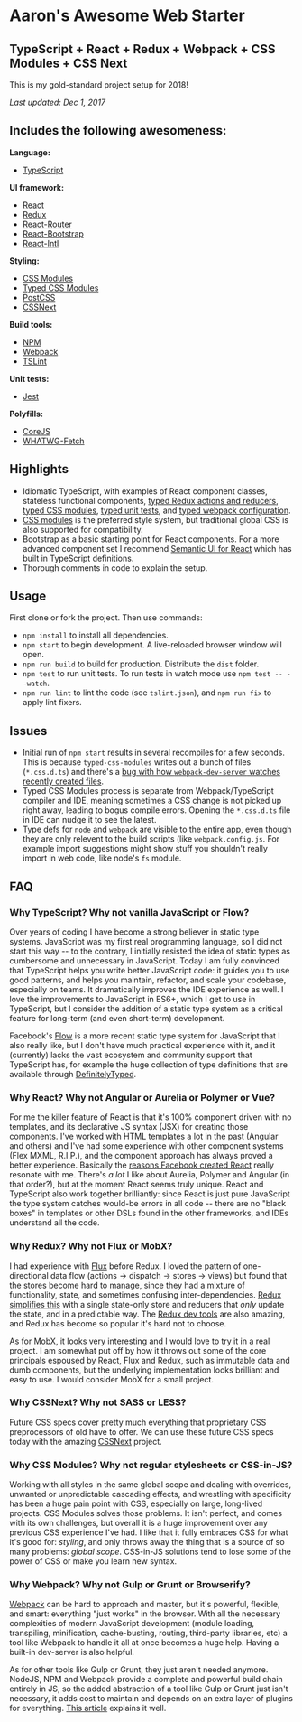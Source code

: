 # Aaron's Awesome Web Starter
## TypeScript + React + Redux + Webpack + CSS Modules + CSS Next

This is my gold-standard project setup for 2018!

*Last updated: Dec 1, 2017*

## Includes the following awesomeness:

**Language:**
- [TypeScript](http://www.typescriptlang.org/)

**UI framework:** 
- [React](https://facebook.github.io/react/)
- [Redux](https://github.com/reactjs/redux)
- [React-Router](https://github.com/reactjs/react-router)
- [React-Bootstrap](https://react-bootstrap.github.io/)
- [React-Intl](https://github.com/yahoo/react-intl)

**Styling:** 
- [CSS Modules](https://github.com/css-modules/css-modules)
- [Typed CSS Modules](https://github.com/Quramy/typed-css-modules)
- [PostCSS](https://github.com/postcss/postcss)
- [CSSNext](http://cssnext.io/)

**Build tools:**
- [NPM](https://www.npmjs.com/)
- [Webpack](https://webpack.js.org/)
- [TSLint](https://palantir.github.io/tslint/)

**Unit tests:**
- [Jest](https://facebook.github.io/jest/)

**Polyfills:**
- [CoreJS](https://github.com/zloirock/core-js)
- [WHATWG-Fetch](https://github.com/github/fetch)

## Highlights

- Idiomatic TypeScript, with examples of React component classes, stateless functional components, [typed Redux actions and reducers](https://medium.com/@martin_hotell/redux-typescript-typed-actions-with-less-keystrokes-d984063901d), [typed CSS modules](https://github.com/Quramy/typed-css-modules), [typed unit tests](https://github.com/kulshekhar/ts-jest), and [typed webpack configuration](https://medium.com/webpack/unambiguous-webpack-config-with-typescript-8519def2cac7).
- [CSS modules](https://github.com/css-modules/css-modules) is the preferred style system, but traditional global CSS is also supported for compatibility.
- Bootstrap as a basic starting point for React components. For a more advanced component set I recommend [Semantic UI for React](https://react.semantic-ui.com) which has built in TypeScript definitions.
- Thorough comments in code to explain the setup.

## Usage

First clone or fork the project. Then use commands:

- `npm install` to install all dependencies.
- `npm start` to begin development. A live-reloaded browser window will open.
- `npm run build` to build for production. Distribute the `dist` folder.
- `npm test` to run unit tests. To run tests in watch mode use `npm test -- --watch`.
- `npm run lint` to lint the code (see `tslint.json`), and `npm run fix` to apply lint fixers.

## Issues

- Initial run of `npm start` results in several recompiles for a few seconds. This is because `typed-css-modules` writes out a bunch of files (`*.css.d.ts`) and there's a [bug with how `webpack-dev-server` watches recently created files](https://github.com/webpack/watchpack/issues/25).
- Typed CSS Modules process is separate from Webpack/TypeScript compiler and IDE, meaning sometimes a CSS change is not picked up right away, leading to bogus compile errors. Opening the `*.css.d.ts` file in IDE can nudge it to see the latest.
- Type defs for `node` and `webpack` are visible to the entire app, even though they are only relevent to the build scripts (like `webpack.config.js`. For example import suggestions might show stuff you shouldn't really import in web code, like node's `fs` module. 

## FAQ

### Why **TypeScript**? Why not vanilla JavaScript or Flow?

Over years of coding I have become a strong believer in static type systems. JavaScript was my first real programming language, so I did not start this way -- to the contrary, I initially resisted the idea of static types as cumbersome and unnecessary in JavaScript. Today I am fully convinced that TypeScript helps you write better JavaScript code: it guides you to use good patterns, and helps you maintain, refactor, and scale your codebase, especially on teams. It dramatically improves the IDE experience as well. I love the improvements to JavaScript in ES6+, which I get to use in TypeScript, but I consider the addition of a static type system as a critical feature for long-term (and even short-term) development. 

Facebook's [Flow](https://github.com/facebook/flow) is a more recent static type system for JavaScript that I also really like, but I don't have much practical experience with it, and it (currently) lacks the vast ecosystem and community support that TypeScript has, for example the huge collection of type definitions that are available through [DefinitelyTyped](https://github.com/DefinitelyTyped/DefinitelyTyped). 

### Why **React**? Why not Angular or Aurelia or Polymer or Vue?

For me the killer feature of React is that it's 100% component driven with no templates, and its declarative JS syntax (JSX) for creating those components. I've worked with HTML templates a lot in the past (Angular and others) and I've had some experience with other component systems (Flex MXML, R.I.P.), and the component approach has always proved a better experience. Basically the [reasons Facebook created React](https://reactjs.org/blog/2013/06/05/why-react.html) really resonate with me. There's *a lot* I like about Aurelia, Polymer and Angular (in that order?), but at the moment React seems truly unique. React and TypeScript also work together brilliantly: since React is just pure JavaScript the type system catches would-be errors in all code -- there are no "black boxes" in templates or other DSLs found in the other frameworks, and IDEs understand all the code.

### Why **Redux**? Why not Flux or MobX?

I had experience with [Flux](https://facebook.github.io/flux/) before Redux. I loved the pattern of one-directional data flow (actions -> dispatch -> stores -> views) but found that the stores become hard to manage, since they had a mixture of functionality, state, and sometimes confusing inter-dependencies. [Redux simplifies this](https://stackoverflow.com/a/32920459/2225281) with a single state-only store and reducers that *only* update the state, and in a predictable way. The [Redux dev tools](https://github.com/gaearon/redux-devtools) are also amazing, and Redux has become so popular it's hard not to choose.

As for [MobX](https://github.com/mobxjs/mobx), it looks very interesting and I would love to try it in a real project. I am somewhat put off by how it throws out some of the core principals espoused by React, Flux and Redux, such as immutable data and dumb components, but the underlying implementation looks brilliant and easy to use. I would consider MobX for a small project.

### Why **CSSNext**? Why not SASS or LESS?

Future CSS specs cover pretty much everything that proprietary CSS preprocessors of old have to offer. We can use these future CSS specs today with the amazing [CSSNext](http://cssnext.io/) project.

### Why **CSS Modules**? Why not regular stylesheets or CSS-in-JS?

Working with all styles in the same global scope and dealing with overrides, unwanted or unpredictable cascading effects, and wrestling with specificity has been a huge pain point with CSS, especially on large, long-lived projects. CSS Modules solves those problems. It isn't perfect, and comes with its own challenges, but overall it is a huge improvement over any previous CSS experience I've had. I like that it fully embraces CSS for what it's good for: *styling*, and only throws away the thing that is a source of so many problems: *global scope*. CSS-in-JS solutions tend to lose some of the power of CSS or make you learn new syntax.

### Why **Webpack**? Why not Gulp or Grunt or Browserify?

[Webpack](https://webpack.js.org/) can be hard to approach and master, but it's powerful, flexible, and smart: everything "just works" in the browser. With all the necessary complexities of modern JavaScript development (module loading, transpiling, minification, cache-busting, routing, third-party libraries, etc) a tool like Webpack to handle it all at once becomes a huge help. Having a built-in dev-server is also helpful.

As for other tools like Gulp or Grunt, they just aren't needed anymore. NodeJS, NPM and Webpack provide a complete and powerful build chain entirely in JS, so the added abstraction of a tool like Gulp or Grunt just isn't necessary, it adds cost to maintain and depends on an extra layer of plugins for everything. [This article](https://medium.freecodecamp.org/why-i-left-gulp-and-grunt-for-npm-scripts-3d6853dd22b8) explains it well. 